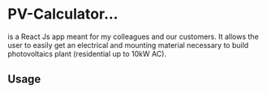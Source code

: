 # PV-Calculator...
is a React Js app meant for my colleagues and our customers. It allows the user to easily get an electrical and mounting material necessary to build photovoltaics plant (residential up to 10kW AC).
## Usage
